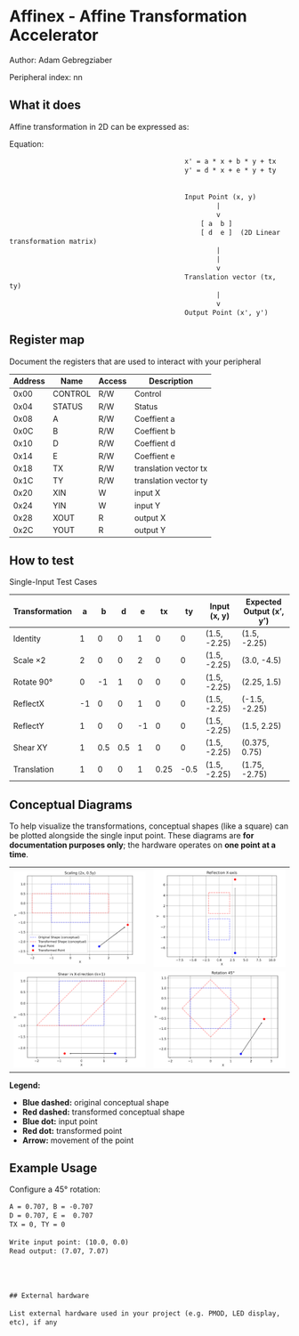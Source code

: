 <!---

This file is used to generate your project datasheet. Please fill in the information below and delete any unused
sections.

The peripheral index is the number TinyQV will use to select your peripheral.  You will pick a free
slot when raising the pull request against the main TinyQV repository, and can fill this in then.  You
also need to set this value as the PERIPHERAL_NUM in your test script.

You can also include images in this folder and reference them in the markdown. Each image must be less than
512 kb in size, and the combined size of all images must be less than 1 MB.
-->

# Affinex - Affine Transformation Accelerator

Author: Adam Gebregziaber

Peripheral index: nn

## What it does


Affine transformation in 2D can be expressed as:



Equation:

                                                x' = a * x + b * y + tx
                                                y' = d * x + e * y + ty


                                                Input Point (x, y)
                                                        |
                                                        v
                                                    [ a  b ]
                                                    [ d  e ]  (2D Linear transformation matrix)
                                                        |
                                                        |
                                                        v
                                                Translation vector (tx, ty)
                                                        |
                                                        v
                                                Output Point (x', y')



## Register map

Document the registers that are used to interact with your peripheral

| Address | Name       | Access | Description           |
|---------|------------|--------|-----------------------|
| 0x00    | CONTROL    | R/W    | Control               |
| 0x04    | STATUS     | R/W    | Status                |
| 0x08    | A          | R/W    | Coeffient a           |
| 0x0C    | B          | R/W    | Coeffient b           |
| 0x10    | D          | R/W    | Coeffient d           |
| 0x14    | E          | R/W    | Coeffient e           |
| 0x18    | TX         | R/W    | translation vector tx |
| 0x1C    | TY         | R/W    | translation vector ty |
| 0x20    | XIN        | W      | input X               |
| 0x24    | YIN        | W      | input Y               |
| 0x28    | XOUT       | R      | output X              |
| 0x2C    | YOUT       | R      | output Y              |

## How to test

Single-Input Test Cases

| Transformation | a  | b   | d   | e  | tx   | ty   | Input (x, y) | Expected Output (x’, y’) |
| -------------- | -- | --- | --- | -- | ---- | ---- | ------------ | ------------------------ |
| Identity       | 1  | 0   | 0   | 1  | 0    | 0    | (1.5, -2.25) | (1.5, -2.25)             |
| Scale ×2       | 2  | 0   | 0   | 2  | 0    | 0    | (1.5, -2.25) | (3.0, -4.5)              |
| Rotate 90°     | 0  | -1  | 1   | 0  | 0    | 0    | (1.5, -2.25) | (2.25, 1.5)              |
| ReflectX       | -1 | 0   | 0   | 1  | 0    | 0    | (1.5, -2.25) | (-1.5, -2.25)            |
| ReflectY       | 1  | 0   | 0   | -1 | 0    | 0    | (1.5, -2.25) | (1.5, 2.25)              |
| Shear XY       | 1  | 0.5 | 0.5 | 1  | 0    | 0    | (1.5, -2.25) | (0.375, 0.75)            |
| Translation    | 1  | 0   | 0   | 1  | 0.25 | -0.5 | (1.5, -2.25) | (1.75, -2.75)            |


## Conceptual Diagrams

To help visualize the transformations, conceptual shapes (like a square) can be plotted alongside the single input point. These diagrams are **for documentation purposes only**; the hardware operates on **one point at a time**.

<div align="center">
<table>
<tr>
<td><img src="scale.png" alt="Rotation" width="350"></td>
<td><img src="reflection.png" alt="Scaling" width="350"></td>
</tr>
<tr>
<td><img src="shear.png" alt="Horizontal Shear" width="350"></td>
<td><img src="rotation.png" alt="Translation" width="350"></td>
</tr>
</table>
</div>

**Legend:**

- **Blue dashed:** original conceptual shape  
- **Red dashed:** transformed conceptual shape  
- **Blue dot:** input point  
- **Red dot:** transformed point  
- **Arrow:** movement of the point


## Example Usage

Configure a 45° rotation:

```text
A = 0.707, B = -0.707
D = 0.707, E =  0.707
TX = 0, TY = 0

Write input point: (10.0, 0.0)
Read output: (7.07, 7.07)




## External hardware

List external hardware used in your project (e.g. PMOD, LED display, etc), if any

